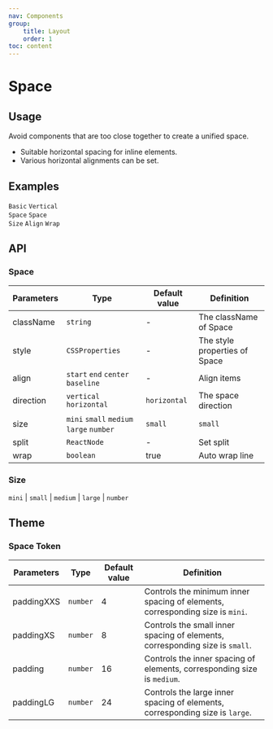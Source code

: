 ```yaml
---
nav: Components
group: 
    title: Layout
    order: 1
toc: content
---
```


# Space


## Usage

Avoid components that are too close together to create a unified space.

- Suitable horizontal spacing for inline elements.
- Various horizontal alignments can be set.

## Examples

<code src="../../packages/ui/examples/space/basic.tsx" description="Crowded components horizontal spacing.">Basic</code>
<code src="../../packages/ui/examples/space/direction-vertical.tsx" description="Crowded components vertical spacing.">Vertical Space</code>
<code src="../../packages/ui/examples/space/size.tsx" description="Use `size` to set the spacing, Three sizes are preset: `small`, `middle`, `medium`, `large`. You can also customize the spacing. If size is not set, the spacing is `small`.">Space Size</code>
<code src="../../packages/ui/examples/space/align.tsx" description="Config item align.">Align</code>
<code src="../../packages/ui/examples/space/split.tsx" description="Auto wrap line.">Wrap</code>


## API

### Space

| **Parameters** | **Type** | **Default value** | **Definition** |
| --- | --- | --- | --- |
| className | `string`              | -        | The className of Space       |
| style     | `CSSProperties`       | -        | The style properties of Space	        |
| align     | `start` `end` `center` `baseline` | -            | Align items	        |
| direction | `vertical` `horizontal`           | `horizontal` | The space direction    |
| size      | `mini` `small` `medium` `large` `number`   | `small`      | `small`      | The space size		    |
| split     | `ReactNode`                       | -            | Set split		        |
| wrap      | `boolean`                         | true         | Auto wrap line         |

### Size

`mini` | `small` | `medium` | `large` | `number`

## Theme

### Space Token
| **Parameters** | **Type** | **Default value** | **Definition** |
| --- | --- | --- | --- |
| paddingXXS    | `number` | 4        | Controls the minimum inner spacing of elements, corresponding size is `mini`.   |
| paddingXS     | `number` | 8        | Controls the small inner spacing of elements, corresponding size is `small`.    |
| padding       | `number` | 16       | Controls the inner spacing of elements, corresponding size is `medium`.    |
| paddingLG     | `number` | 24       | Controls the large inner spacing of elements, corresponding size is `large`.  |
